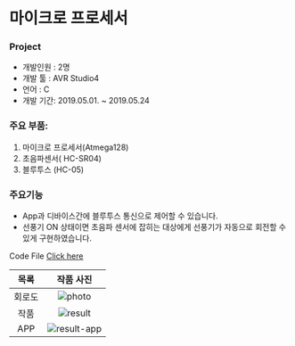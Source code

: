 # 마이크로 프로세서

### Project

- 개발인원 : 2명
- 개발 툴 : AVR Studio4
- 언어 : C
- 개발 기간: 2019.05.01. ~ 2019.05.24

### 주요 부품:

1. 마이크로 프로세서(Atmega128)
2. 초음파센서( HC-SR04)
3. 블루투스 (HC-05)

### 주요기능

- App과 디바이스간에 블루투스 통신으로 제어할 수 있습니다.
- 선풍기 ON 상태이면 초음파 센서에 잡히는 대상에게 선풍기가 자동으로 회전할 수 있게 구현하였습니다.

Code File [Click here](https://github.com/Won49/Microprocessor-Firmware-Project/blob/master/project_1.c)

|  목록  |                                                      작품 사진                                                       |
| :----: | :------------------------------------------------------------------------------------------------------------------: |
| 회로도 |   ![photo](https://user-images.githubusercontent.com/46555489/119293373-4345f180-bc8d-11eb-833e-c75f9d489cd9.PNG)    |
|  작품  |   ![result](https://user-images.githubusercontent.com/46555489/119293376-45a84b80-bc8d-11eb-8fa2-ea9c6dc2aa41.jpg)   |
|  APP   | ![result-app](https://user-images.githubusercontent.com/46555489/119293381-4640e200-bc8d-11eb-8182-ee97b426e928.jpg) |
